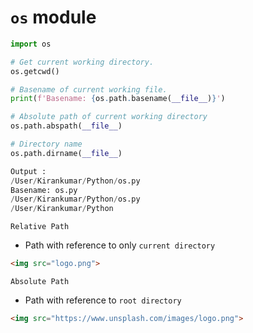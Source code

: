 # `os` module

```python
import os

# Get current working directory.
os.getcwd()                 

# Basename of current working file.
print(f'Basename: {os.path.basename(__file__)}')  

# Absolute path of current working directory
os.path.abspath(__file__)   

# Directory name
os.path.dirname(__file__)   

Output :
/User/Kirankumar/Python/os.py
Basename: os.py
/User/Kirankumar/Python/os.py
/User/Kirankumar/Python
```

`Relative Path`
- Path with reference to only `current directory`
```html
<img src="logo.png">
```

`Absolute Path`
- Path with reference to `root directory`
```html
<img src="https://www.unsplash.com/images/logo.png">
```
